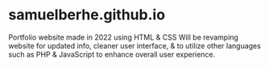 # samuelberhe.github.io
Portfolio website made in 2022 using HTML & CSS
Will be revamping website for updated info, cleaner user interface, & to utilize other languages such as PHP & JavaScript to enhance overall user experience.
